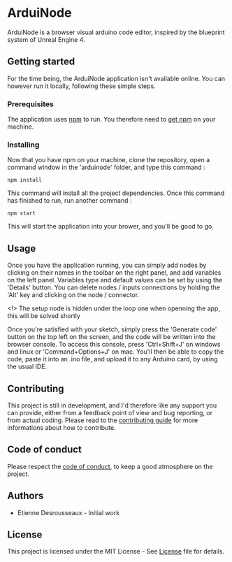 # ArduiNode
ArduiNode is a browser visual arduino code editor, inspired by the blueprint system of Unreal Engine 4.
## Getting started
For the time being, the ArduiNode application isn't available online.
You can however run it locally, following these simple steps.

### Prerequisites
The application uses [npm](https://www.npmjs.com) to run.
You therefore need to [get npm](https://www.npmjs.com/get-npm) on your machine.

### Installing
Now that you have npm on your machine, clone the repository, open a command window in the 'arduinode' folder, and type this command :

    npm install

This command will install all the project dependencies. Once this command has finished to run, run another command :

    npm start

This will start the application into your brower, and you'll be good to go.

## Usage
Once you have the application running, you can simply add nodes by clicking on their names in the toolbar on the right panel, and add variables on the left panel.
Variables type and default values can be set by using the 'Details' button.
You can delete nodes / inputs connections by holding the 'Alt' key and clicking on the node / connector.

<!> The setup node is hidden under the loop one when openning the app, this will be solved shortly

Once you're satisfied with your sketch, simply press the 'Generate code' button on the top left on the screen, and the code will be written into the browser console.
To access this console, press 'Ctrl+Shift+J' on windows and linux or 'Command+Options+J' on mac.
You'll then be able to copy the code, paste it into an .ino file, and upload it to any Arduino card, by using the usual IDE.

## Contributing
This project is still in development, and I'd therefore like any support you can provide, either from a feedback point of view and bug reporting, or from actual coding.
Please read to the [contributing guide](CONTRIBUTING.md) for more informations about how to contribute.

## Code of conduct
Please respect the [code of conduct](CODE_OF_CONDUCT.md), to keep a good atmosphere on the project.

## Authors
* Etienne Desrousseaux - Initial work

## License
This project is licensed under the MIT License - See [License](LICENSE) file for details.
